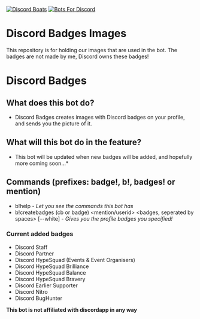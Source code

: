 [![Discord Boats](https://discord.boats/api/widget/480285315127443456)](https://discord.boats/bot/480285315127443456)
[![Bots For Discord](https://botsfordiscord.com/api/bot/480285315127443456/widget)](https://botsfordiscord.com/bots/480285315127443456)


# Discord Badges Images

This repository is for holding our images that are used in the bot.
The badges are not made by me, Discord owns these badges!

# Discord Badges

## What does this bot do?
* Discord Badges creates images with Discord badges on your profile, and sends you the picture of it.

## What will this bot do in the feature?
* This bot will be updated when new badges will be added, and hopefully more coming soon...*

## Commands (prefixes: badge!, b!, badges! or mention)
* b!help - *Let you see the commands this bot has*
* b!createbadges (cb or badge) <mention/userid> <badges, seperated by spaces> [--white] - *Gives you the profile badges you specified!*

### Current added badges
* Discord Staff
* Discord Partner
* Discord HypeSquad (Events & Event Organisers)
* Discord HypeSquad Brilliance
* Discord HypeSquad Balance
* Discord HypeSquad Bravery
* Discord Earlier Supporter
* Discord Nitro
* Discord BugHunter

__This bot is not affiliated with discordapp in any way__
